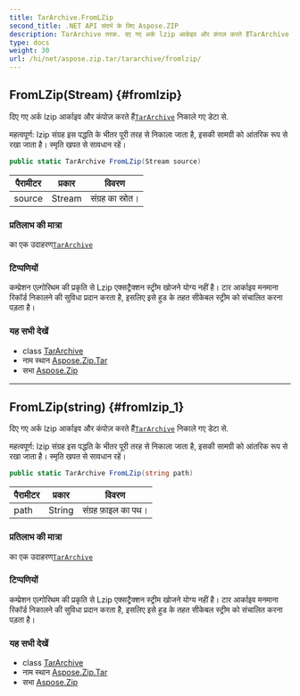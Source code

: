 ```yaml
---
title: TarArchive.FromLZip
second_title: .NET API संदर्भ के लिए Aspose.ZIP
description: TarArchive तरक. दए गए अर्क lzip आर्कइव और कंपज़ करते हैंTarArchive नकले गए डेट से.
type: docs
weight: 30
url: /hi/net/aspose.zip.tar/tararchive/fromlzip/
---
```

## FromLZip(Stream) {#fromlzip}

दिए गए अर्क lzip आर्काइव और कंपोज़ करते हैं[`TarArchive`](../) निकाले गए डेटा से.

महत्वपूर्ण: lzip संग्रह इस पद्धति के भीतर पूरी तरह से निकाला जाता है, इसकी सामग्री को आंतरिक रूप से रखा जाता है। स्मृति खपत से सावधान रहें।

```csharp
public static TarArchive FromLZip(Stream source)
```

| पैरामीटर | प्रकार | विवरण |
| --- | --- | --- |
| source | Stream | संग्रह का स्रोत। |

### प्रतिलाभ की मात्रा

का एक उदाहरण[`TarArchive`](../)

### टिप्पणियों

कम्प्रेशन एल्गोरिथम की प्रकृति से Lzip एक्सट्रैक्शन स्ट्रीम खोजने योग्य नहीं है। टार आर्काइव मनमाना रिकॉर्ड निकालने की सुविधा प्रदान करता है, इसलिए इसे हुड के तहत सीकेबल स्ट्रीम को संचालित करना पड़ता है।

### यह सभी देखें

* class [TarArchive](../)
* नाम स्थान [Aspose.Zip.Tar](../../tararchive/)
* सभा [Aspose.Zip](../../../)

---

## FromLZip(string) {#fromlzip_1}

दिए गए अर्क lzip आर्काइव और कंपोज़ करते हैं[`TarArchive`](../) निकाले गए डेटा से.

महत्वपूर्ण: lzip संग्रह इस पद्धति के भीतर पूरी तरह से निकाला जाता है, इसकी सामग्री को आंतरिक रूप से रखा जाता है। स्मृति खपत से सावधान रहें।

```csharp
public static TarArchive FromLZip(string path)
```

| पैरामीटर | प्रकार | विवरण |
| --- | --- | --- |
| path | String | संग्रह फ़ाइल का पथ। |

### प्रतिलाभ की मात्रा

का एक उदाहरण[`TarArchive`](../)

### टिप्पणियों

कम्प्रेशन एल्गोरिथम की प्रकृति से Lzip एक्सट्रैक्शन स्ट्रीम खोजने योग्य नहीं है। टार आर्काइव मनमाना रिकॉर्ड निकालने की सुविधा प्रदान करता है, इसलिए इसे हुड के तहत सीकेबल स्ट्रीम को संचालित करना पड़ता है।

### यह सभी देखें

* class [TarArchive](../)
* नाम स्थान [Aspose.Zip.Tar](../../tararchive/)
* सभा [Aspose.Zip](../../../)


